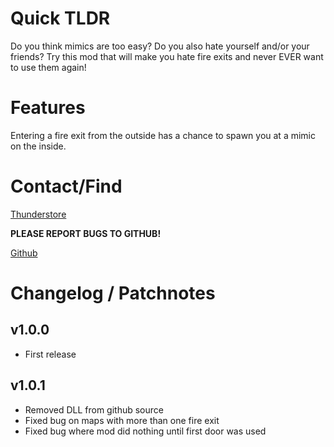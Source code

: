 # Quick TLDR
Do you think mimics are too easy? Do you also hate yourself and/or your friends?
Try this mod that will make you hate fire exits and never EVER want to use them again!

# Features
Entering a fire exit from the outside has a chance to spawn you at a mimic on the inside.

# Contact/Find
[Thunderstore](https://thunderstore.io/c/lethal-company/p/Electric131/IsThisTheWayICame/)

**PLEASE REPORT BUGS TO GITHUB!**

[Github](https://github.com/Electric131/IsThisTheWayICame)

# Changelog / Patchnotes

## v1.0.0
- First release

## v1.0.1
- Removed DLL from github source
- Fixed bug on maps with more than one fire exit
- Fixed bug where mod did nothing until first door was used